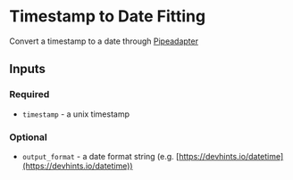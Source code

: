 # Timestamp to Date Fitting

Convert a timestamp to a date through [Pipeadapter](https://github.com/infrastructure-tech/lib_pipeadapter)

## Inputs

### Required
* `timestamp` - a unix timestamp

### Optional
* `output_format` - a date format string (e.g. [https://devhints.io/datetime](https://devhints.io/datetime))